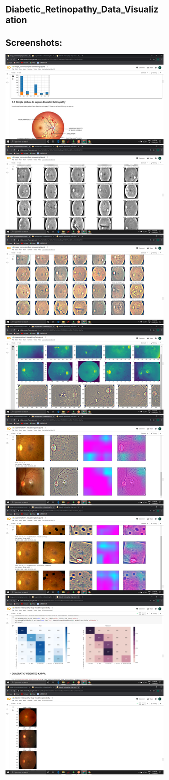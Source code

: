 # Diabetic_Retinopathy_Data_Visualization

# Screenshots:

![](https://github.com/suraj038/Diabetic_Retinopathy_Data_Visualization/blob/master/images/Screenshot%20(164).png)
![](https://github.com/suraj038/Diabetic_Retinopathy_Data_Visualization/blob/master/images/Screenshot%20(165).png)
![](https://github.com/suraj038/Diabetic_Retinopathy_Data_Visualization/blob/master/images/Screenshot%20(166).png)
![](https://github.com/suraj038/Diabetic_Retinopathy_Data_Visualization/blob/master/images/Screenshot%20(167).png)
![](https://github.com/suraj038/Diabetic_Retinopathy_Data_Visualization/blob/master/images/Screenshot%20(168).png)
![](https://github.com/suraj038/Diabetic_Retinopathy_Data_Visualization/blob/master/images/Screenshot%20(169).png)
![](https://github.com/suraj038/Diabetic_Retinopathy_Data_Visualization/blob/master/images/Screenshot%20(170).png)
![](https://github.com/suraj038/Diabetic_Retinopathy_Data_Visualization/blob/master/images/Screenshot%20(171).png)
